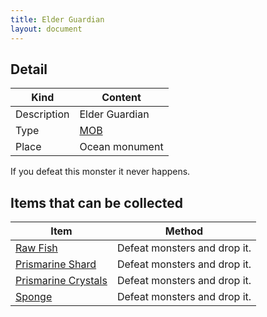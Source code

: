 ```yaml
---
title: Elder Guardian
layout: document
---
```

## Detail

|Kind|Content|
|---|---|
|Description|Elder Guardian|
|Type|[MOB](MOB)|
|Place|Ocean monument|

If you defeat this monster it never happens.

## Items that can be collected

|Item|Method|
|---|---|
|[Raw Fish](Raw_Fish)|Defeat monsters and drop it.|
|[Prismarine Shard](Prismarine_Shard)|Defeat monsters and drop it.|
|[Prismarine Crystals](Prismarine_Crystals)|Defeat monsters and drop it.|
|[Sponge](Sponge)|Defeat monsters and drop it.|
